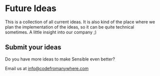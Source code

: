 # Future Ideas

This is a collection of all current ideas. It is also kind of the place where we plan the implementation of the ideas, so it can be quite technical sometimes. A little insight into our company ;)

## Submit your ideas

Do you have more ideas to make Sensible even better?

Email us at info@codefromanywhere.com
